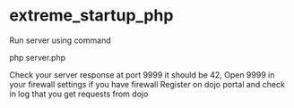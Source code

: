 extreme_startup_php
===================
Run server using command

php server.php

Check your server response at port 9999 it should be 42,
Open 9999 in your firewall settings if you have firewall
Register on dojo portal and check in log that you get requests from dojo